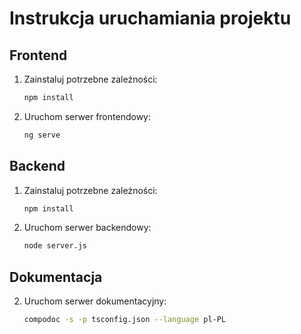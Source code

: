 # Instrukcja uruchamiania projektu

## Frontend
1. Zainstaluj potrzebne zależności:
   ```bash
   npm install
   ```
2. Uruchom serwer frontendowy:
   ```bash
   ng serve
   ```

## Backend
1. Zainstaluj potrzebne zależności:
   ```bash
   npm install
   ```
2. Uruchom serwer backendowy:
   ```bash
   node server.js
   ```

## Dokumentacja
2. Uruchom serwer dokumentacyjny:
   ```bash
   compodoc -s -p tsconfig.json --language pl-PL
   ```
